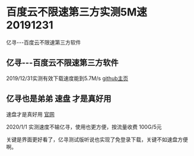 # 百度云不限速第三方实测5M速20191231


亿寻---百度云不限速第三方软件

<!--more--> 

## 亿寻---百度云不限速第三方软件 

 2019/12/31实测有效下载速度能到5.7M/s  [github主页](https://github.com/0-01/0/blob/master/1)

## 亿寻也是弟弟  速盘  才是真好用

速盘才是真好用 [官网](https://www.speedpan.com/)

2020/1/1 实测速度不输亿寻，使用也更方便，按流量收费 100G/5元

关键是界面更好看了，亿寻测试版听说也实现了免登录下载，关键不如速盘方便啊。